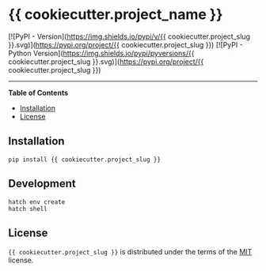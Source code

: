 # {{ cookiecutter.project_name }}

[![PyPI - Version](https://img.shields.io/pypi/v/{{ cookiecutter.project_slug }}.svg)](https://pypi.org/project/{{ cookiecutter.project_slug }})
[![PyPI - Python Version](https://img.shields.io/pypi/pyversions/{{ cookiecutter.project_slug }}.svg)](https://pypi.org/project/{{ cookiecutter.project_slug }})

-----

**Table of Contents**

- [Installation](#installation)
- [License](#license)

## Installation

```console
pip install {{ cookiecutter.project_slug }}
```

## Development

```console
hatch env create
hatch shell
```

## License

`{{ cookiecutter.project_slug }}` is distributed under the terms of the [MIT](https://spdx.org/licenses/MIT.html) license.
